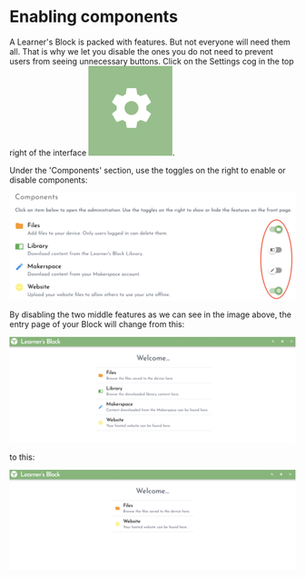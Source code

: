 # Enabling components

A Learner's Block is packed with features. But not everyone will need them all. That is why we let you disable the ones you do not need to prevent users from seeing unnecessary buttons. Click on the Settings cog in the top right of the interface ![](../.gitbook/assets/screenshot-2021-03-23-at-13.23.52.png).

Under the 'Components' section, use the toggles on the right to enable or disable components:

![Toggles circled in red](../.gitbook/assets/screenshot-2021-03-23-at-14.38.07.png)

By disabling the two middle features as we can see in the image above, the entry page of your Block will change from this:

![Users interface when all the toggles are switched to on.](../.gitbook/assets/screenshot-2021-03-23-at-14.40.46.png)

to this:

![Users interface when the &apos;Library&apos; and &apos;Makerspace&apos; toggles are switched to off. ](../.gitbook/assets/screenshot-2021-03-23-at-14.40.31.png)

